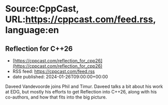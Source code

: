 # Source:CppCast, URL:https://cppcast.com/feed.rss, language:en

## Reflection for C++26
 - [https://cppcast.com/reflection_for_cpp26](https://cppcast.com/reflection_for_cpp26)
 - RSS feed: https://cppcast.com/feed.rss
 - date published: 2024-01-26T09:00:00+00:00

Daveed Vandevoorde joins Phil and Timur. Daveed talks a bit about his work at EDG, but mostly his efforts to get Reflection into C++26, along with his co-authors, and how that fits into the big picture.

